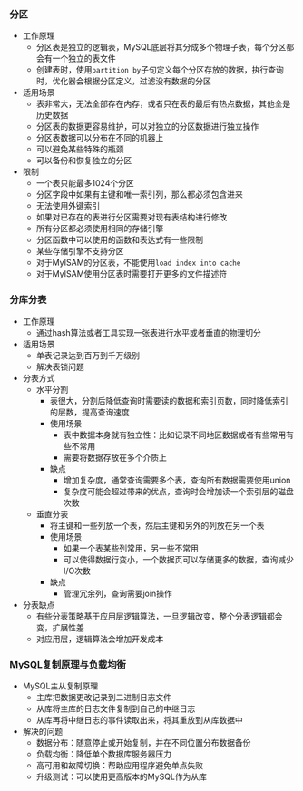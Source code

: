 ### 分区
- 工作原理
  - 分区表是独立的逻辑表，MySQL底层将其分成多个物理子表，每个分区都会有一个独立的表文件
  - 创建表时，使用`partition by`子句定义每个分区存放的数据，执行查询时，优化器会根据分区定义，过滤没有数据的分区
- 适用场景
  - 表非常大，无法全部存在内存，或者只在表的最后有热点数据，其他全是历史数据
  - 分区表的数据更容易维护，可以对独立的分区数据进行独立操作
  - 分区表数据可以分布在不同的机器上
  - 可以避免某些特殊的瓶颈
  - 可以备份和恢复独立的分区
- 限制
  - 一个表只能最多1024个分区
  - 分区字段中如果有主键和唯一索引列，那么都必须包含进来
  - 无法使用外键索引
  - 如果对已存在的表进行分区需要对现有表结构进行修改
  - 所有分区都必须使用相同的存储引擎
  - 分区函数中可以使用的函数和表达式有一些限制
  - 某些存储引擎不支持分区
  - 对于MyISAM的分区表，不能使用`load index into cache`
  - 对于MyISAM使用分区表时需要打开更多的文件描述符

### 分库分表
- 工作原理
  - 通过hash算法或者工具实现一张表进行水平或者垂直的物理切分
- 适用场景
  - 单表记录达到百万到千万级别
  - 解决表锁问题
- 分表方式
  - 水平分割
    - 表很大，分割后降低查询时需要读的数据和索引页数，同时降低索引的层数，提高查询速度
    - 使用场景
      - 表中数据本身就有独立性：比如记录不同地区数据或者有些常用有些不常用
      - 需要将数据存放在多个介质上
    - 缺点
      - 增加复杂度，通常查询需要多个表，查询所有数据需要使用union
      - 复杂度可能会超过带来的优点，查询时会增加读一个索引层的磁盘次数
  - 垂直分表
    - 将主键和一些列放一个表，然后主键和另外的列放在另一个表
    - 使用场景
      - 如果一个表某些列常用，另一些不常用
      - 可以使得数据行变小，一个数据页可以存储更多的数据，查询减少I/O次数
    - 缺点
      - 管理冗余列，查询需要join操作
- 分表缺点
  - 有些分表策略基于应用层逻辑算法，一旦逻辑改变，整个分表逻辑都会变，扩展性差
  - 对应用层，逻辑算法会增加开发成本

### MySQL复制原理与负载均衡
- MySQL主从复制原理
  - 主库把数据更改记录到二进制日志文件
  - 从库将主库的日志文件复制到自己的中继日志
  - 从库再将中继日志的事件读取出来，将其重放到从库数据中
- 解决的问题
  - 数据分布：随意停止或开始复制，并在不同位置分布数据备份
  - 负载均衡：降低单个数据库服务器压力
  - 高可用和故障切换：帮助应用程序避免单点失败
  - 升级测试：可以使用更高版本的MySQL作为从库
